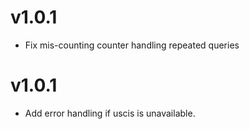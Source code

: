 # v1.0.1
- Fix mis-counting counter handling repeated queries 

# v1.0.1
- Add error handling if uscis is unavailable. 
